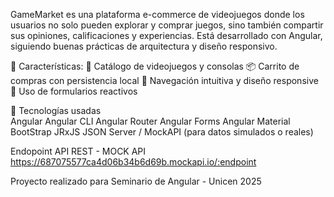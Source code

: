 GameMarket es una plataforma e-commerce de videojuegos donde los usuarios no solo pueden explorar y comprar juegos, sino también compartir sus opiniones, calificaciones y experiencias. Está desarrollado con Angular, siguiendo buenas prácticas de arquitectura y diseño responsivo.



🧩 Características: 
 🛒 Catálogo de videojuegos y consolas
 📦 Carrito de compras con persistencia local
 🧭 Navegación intuitiva y diseño responsive 
 📄 Uso de formularios reactivos


🚀 Tecnologías usadas  
 Angular Angular CLI
  Angular Router 
  Angular Forms 
  Angular Material 
  BootStrap
  JRxJS
  JSON Server / MockAPI (para datos simulados o reales)

Endopoint API REST - MOCK API https://687075577ca4d06b34b6d69b.mockapi.io/:endpoint

Proyecto realizado para Seminario de Angular - Unicen 2025